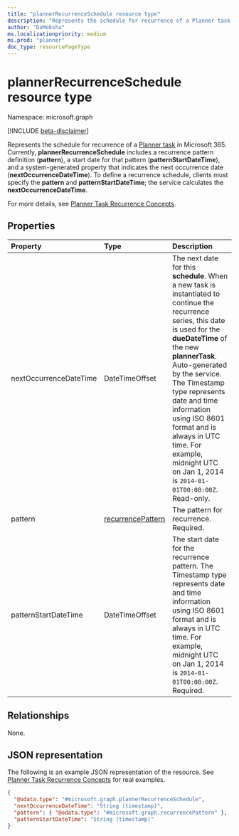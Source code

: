 ```yaml
---
title: "plannerRecurrenceSchedule resource type"
description: "Represents the schedule for recurrence of a Planner task in Microsoft 365."
author: "DaMoksha"
ms.localizationpriority: medium
ms.prod: "planner"
doc_type: resourcePageType
---
```


# plannerRecurrenceSchedule resource type

Namespace: microsoft.graph

[!INCLUDE [beta-disclaimer](../../includes/beta-disclaimer.md)]

Represents the schedule for recurrence of a [Planner task](plannertask.md) in Microsoft 365. Currently, **plannerRecurrenceSchedule** includes a recurrence pattern definition (**pattern**), a start date for that pattern (**patternStartDateTime**), and a system-generated property that indicates the next occurrence date (**nextOccurrenceDateTime**). To define a recurrence schedule, clients must specify the **pattern** and **patternStartDateTime**; the service calculates the **nextOccurrenceDateTime**.

For more details, see [Planner Task Recurrence Concepts](../../../concepts/planner-task-recurrence-concept.md).

## Properties

|Property|Type|Description|
|:---|:---|:---|
|nextOccurrenceDateTime|DateTimeOffset|The next date for this **schedule**. When a new task is instantiated to continue the recurrence series, this date is used for the **dueDateTime** of the new **plannerTask**. Auto-generated by the service. The Timestamp type represents date and time information using ISO 8601 format and is always in UTC time. For example, midnight UTC on Jan 1, 2014 is `2014-01-01T00:00:00Z`. Read-only.|
|pattern|[recurrencePattern](../resources/recurrencepattern.md)|The pattern for recurrence. Required.|
|patternStartDateTime|DateTimeOffset|The start date for the recurrence pattern. The Timestamp type represents date and time information using ISO 8601 format and is always in UTC time. For example, midnight UTC on Jan 1, 2014 is `2014-01-01T00:00:00Z`. Required.|

## Relationships

None.

## JSON representation

The following is an example JSON representation of the resource. See [Planner Task Recurrence Concepts](../../../concepts/planner-task-recurrence-concept.md) for real examples.
<!-- {
  "blockType": "resource",
  "@odata.type": "microsoft.graph.plannerRecurrenceSchedule"
}
-->
``` json
{
  "@odata.type": "#microsoft.graph.plannerRecurrenceSchedule",
  "nextOccurrenceDateTime": "String (timestamp)",
  "pattern": { "@odata.type": "#microsoft.graph.recurrencePattern" },
  "patternStartDateTime": "String (timestamp)"
}
```
